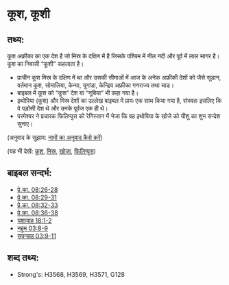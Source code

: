 # कूश, कूशी #

## तथ्य: ##

कूश अफ्रीका का एक देश है जो मिस्र के दक्षिण में है जिसके पश्चिम में नील नदी और पूर्व में लाल सागर है। कूश का निवासी “कूशी” कहलाता है।

* प्राचीन कूश मिस्र के दक्षिण में था और उसकी सीमाओं में आज के अनेक अफ्रीकी देशों को जैसे सूडान, वर्तमान कूश, सोमालिया, केन्या, यूगांडा, केन्द्रिय अफ्रीका गणराज्य तथा चाड। 
* बाइबल में कूश को “कूश” देश या “नूबिया” भी कहा गया है।
* इथोपिया (कूश) और मिस्र देशों का उल्लेख बाइबल में प्रायः एक साथ किया गया है, संभवतः इसलिए कि वे पड़ोसी देश थे और उनके पूर्वज एक ही थे।
* परमेश्वर ने प्रचारक फिलिप्पुस को रेगिस्तान में भेजा कि वह इथोपिया के खोजे को यीशु का शुभ सन्देश सुनाए।

(अनुवाद के सुझाव: [नामों का अनुवाद कैसे करें](rc://en/ta/man/translate/translate-names))

(यह भी देखें: [कूश](../names/cush.md), [मिस्र](../names/egypt.md), [खोजा](../kt/eunuch.md), [फिलिप्पुस](../names/philip.md))

## बाइबल सन्दर्भ: ##

* [प्रे.का. 08:26-28](rc://en/tn/help/act/08/26)
* [प्रे.का. 08:29-31](rc://en/tn/help/act/08/29)
* [प्रे.का. 08:32-33](rc://en/tn/help/act/08/32)
* [प्रे.का. 08:36-38](rc://en/tn/help/act/08/36)
* [यशायाह 18:1-2](rc://en/tn/help/isa/18/01)
* [नहूम 03:8-9](rc://en/tn/help/nam/03/08)
* [सपन्याह 03:9-11](rc://en/tn/help/zep/03/09)

## शब्द तथ्य: ##

* Strong's: H3568, H3569, H3571, G128
